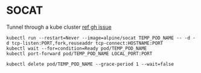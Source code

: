 # SOCAT

Tunnel through a kube cluster [ref gh issue](https://github.com/kubernetes/kubernetes/issues/72597#issuecomment-518617501)

```
kubectl run --restart=Never --image=alpine/socat TEMP_POD_NAME -- -d -d tcp-listen:PORT,fork,reuseaddr tcp-connect:HOSTNAME:PORT
kubectl wait --for=condition=Ready pod/TEMP_POD_NAME
kubectl port-forward pod/TEMP_POD_NAME LOCAL_PORT:PORT
```

```
kubectl delete pod/TEMP_POD_NAME --grace-period 1 --wait=false
```
